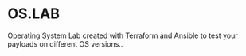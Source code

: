 # OS.LAB
 Operating System Lab created with Terraform and Ansible to test your payloads on different OS versions..
